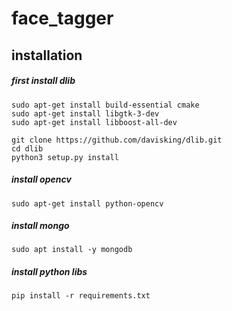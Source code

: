 # face_tagger

## installation

##### first install dlib
 ```
sudo apt-get install build-essential cmake
sudo apt-get install libgtk-3-dev
sudo apt-get install libboost-all-dev

git clone https://github.com/davisking/dlib.git
cd dlib
python3 setup.py install
```

##### install opencv
```
sudo apt-get install python-opencv
```

##### install mongo
```
sudo apt install -y mongodb
 ```

##### install python libs

```
pip install -r requirements.txt
```


